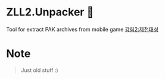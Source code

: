 # ZLL2.Unpacker :see_no_evil:
Tool for extract PAK archives from mobile game [강림2:제천대성](https://play.google.com/store/apps/details?id=com.indie.zll2.google.kr&hl=ko&gl=US)

# Note
> Just old stuff :)